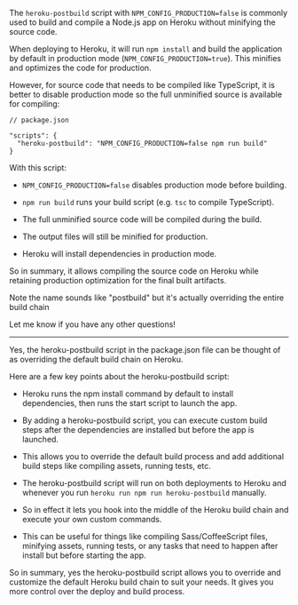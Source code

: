 
The `heroku-postbuild` script with `NPM_CONFIG_PRODUCTION=false` is commonly used to build and compile a Node.js app on Heroku without minifying the source code. 

When deploying to Heroku, it will run `npm install` and build the application by default in production mode (`NPM_CONFIG_PRODUCTION=true`). This minifies and optimizes the code for production.

However, for source code that needs to be compiled like TypeScript, it is better to disable production mode so the full unminified source is available for compiling:

```
// package.json

"scripts": {
  "heroku-postbuild": "NPM_CONFIG_PRODUCTION=false npm run build"  
}
```

With this script:

- `NPM_CONFIG_PRODUCTION=false` disables production mode before building.

- `npm run build` runs your build script (e.g. `tsc` to compile TypeScript).

- The full unminified source code will be compiled during the build.

- The output files will still be minified for production.

- Heroku will install dependencies in production mode.

So in summary, it allows compiling the source code on Heroku while retaining production optimization for the final built artifacts.

Note the name sounds like "postbuild" but it's actually overriding the entire build chain

Let me know if you have any other questions!

---

Yes, the heroku-postbuild script in the package.json file can be thought of as overriding the default build chain on Heroku. 

Here are a few key points about the heroku-postbuild script:

- Heroku runs the npm install command by default to install dependencies, then runs the start script to launch the app.

- By adding a heroku-postbuild script, you can execute custom build steps after the dependencies are installed but before the app is launched.

- This allows you to override the default build process and add additional build steps like compiling assets, running tests, etc.

- The heroku-postbuild script will run on both deployments to Heroku and whenever you run `heroku run npm run heroku-postbuild` manually.

- So in effect it lets you hook into the middle of the Heroku build chain and execute your own custom commands.

- This can be useful for things like compiling Sass/CoffeeScript files, minifying assets, running tests, or any tasks that need to happen after install but before starting the app.

So in summary, yes the heroku-postbuild script allows you to override and customize the default Heroku build chain to suit your needs. It gives you more control over the deploy and build process.